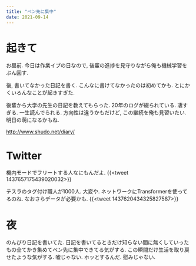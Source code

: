 ```yaml
---
title: "ペン先に集中"
date: 2021-09-14
---
```


# 起きて
お昼前. 今日は作業イプの日なので, 後輩の進捗を見守りながら俺も機械学習をぶん回す.

後, 書いてなかった日記を書く. こんなに書けてなかったのは初めてかも. とにかくいろんなことが起きすぎた.

後輩から大学の先生の日記を教えてもらった. 20年のログが綴られている. 凄すぎる. 一生読んでられる. 方向性は違うかもだけど, この継続を俺も見習いたい. 明日の萌になるかもね.

http://www.shudo.net/diary/

# Twitter
機内モードでフリートする人なにもんだよ.
{{<tweet 1437657175439020032>}}

テスラのタグ付け職人が1000人. 大変や. ネットワークにTransformerを使ってるのね. なおさらデータが必要かも.
{{<tweet 1437620434325827587>}}

# 夜
のんびり日記を書いてた. 日記を書いてるときだけ知らない間に無くしていったもの全てかき集めてペン先に集中できてる気がする. この瞬間だけ生活を取り戻せたような気がする. 嘘じゃない. ホッとするんだ. 慰みじゃない.